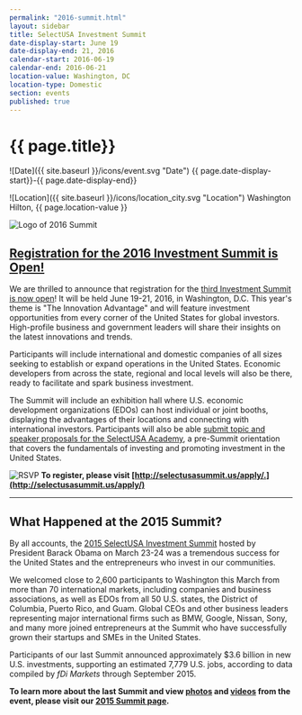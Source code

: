 ```yaml
---
permalink: "2016-summit.html"
layout: sidebar
title: SelectUSA Investment Summit
date-display-start: June 19
date-display-end: 21, 2016
calendar-start: 2016-06-19
calendar-end: 2016-06-21
location-value: Washington, DC
location-type: Domestic
section: events
published: true
---
```


# {{ page.title}}

![Date]({{ site.baseurl }}/icons/event.svg "Date") {{ page.date-display-start}}-{{ page.date-display-end}}

![Location]({{ site.baseurl }}/icons/location_city.svg "Location") Washington Hilton, {{ page.location-value }}

![Logo of 2016 Summit](../images/susa_summit_with_date.jpg )

## [Registration for the 2016 Investment Summit is Open!](http://selectusasummit.us/)

We are thrilled to announce that registration for the [third Investment Summit is now open](http://selectusasummit.us/)! It will be held June 19-21, 2016, in Washington, D.C. This year's theme is "The Innovation Advantage" and will feature investment opportunities from every corner of the United States for global investors. High-profile business and government leaders will share their insights on the latest innovations and trends.

Participants will include international and domestic companies of all sizes seeking to establish or expand operations in the United States. Economic developers from across the state, regional and local levels will also be there, ready to facilitate and spark business investment. 

The Summit will include an exhibition hall where U.S. economic development organizations (EDOs) can host individual or joint booths, displaying the advantages of their locations and connecting with international investors. Participants will also be able [submit topic and speaker proposals for the SelectUSA Academy](http://selectusasummit.us/summit-academy-program/), a pre-Summit orientation that covers the fundamentals of investing and promoting investment in the United States. 

![RSVP](https://google.github.io/material-design-icons/content/svg/design/ic_send_24px.svg "RSVP") **To register, please visit [http://selectusasummit.us/apply/.](http://selectusasummit.us/apply/)**

-------

## What Happened at the 2015 Summit?

By all accounts, the [2015 SelectUSA Investment Summit](http://selectusa.commerce.gov/2015-summit.html) hosted by President Barack Obama on March 23-24 was a tremendous success for the United States and the entrepreneurs who invest in our communities.

We welcomed close to 2,600 participants to Washington this March from more than 70 international markets, including companies and business associations, as well as EDOs from all 50 U.S. states, the District of Columbia, Puerto Rico, and Guam. Global CEOs and other business leaders representing major international firms such as BMW, Google, Nissan, Sony, and many more joined entrepreneurs at the Summit who have successfully grown their startups and SMEs in the United States.

Participants of our last Summit announced approximately $3.6 billion in new U.S. investments, supporting an estimated 7,779 U.S. jobs, according to data compiled by *fDi Markets* through September 2015.

**To learn more about the last Summit and view [photos](http://selectusa.commerce.gov/2015-summit/day-one-photos.html) and [videos](http://selectusa.commerce.gov/2015-summit/plenary-session-videos.html) from the event, please visit our [2015 Summit page](http://selectusa.commerce.gov/2015-summit.html).**
